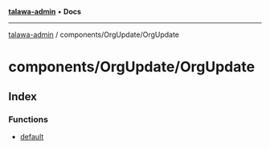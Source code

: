 [**talawa-admin**](../../../README.md) • **Docs**

***

[talawa-admin](../../../modules.md) / components/OrgUpdate/OrgUpdate

# components/OrgUpdate/OrgUpdate

## Index

### Functions

- [default](functions/default.md)
